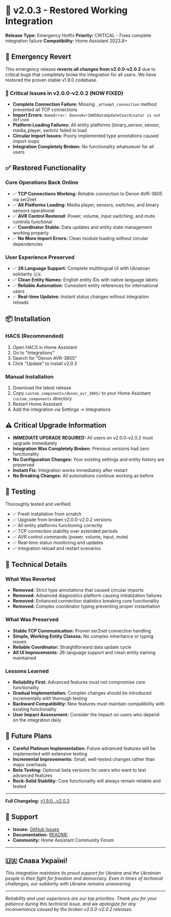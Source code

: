 # 🔄 v2.0.3 - Restored Working Integration

**Release Type:** Emergency Hotfix
**Priority:** CRITICAL - Fixes complete integration failure
**Compatibility:** Home Assistant 2023.8+

## 🚨 Emergency Revert

This emergency release **reverts all changes from v2.0.0-v2.0.2** due to critical bugs that completely broke the integration for all users. We have restored the proven stable v1.9.0 codebase.

### 🚫 Critical Issues in v2.0.0-v2.0.2 (NOW FIXED)
- **Complete Connection Failure:** Missing `_attempt_connection` method prevented all TCP connections
- **Import Errors:** `NameError: DenonAvr3805DataUpdateCoordinator is not defined`
- **Platform Loading Failures:** All entity platforms (binary_sensor, sensor, media_player, switch) failed to load
- **Circular Import Issues:** Poorly implemented type annotations caused import loops
- **Integration Completely Broken:** No functionality whatsoever for all users

## ✅ Restored Functionality

### Core Operations Back Online
- ✅ **TCP Connections Working:** Reliable connection to Denon AVR-3805 via ser2net
- ✅ **All Platforms Loading:** Media player, sensors, switches, and binary sensors operational
- ✅ **AVR Control Restored:** Power, volume, input switching, and mute controls functional
- ✅ **Coordinator Stable:** Data updates and entity state management working properly
- ✅ **No More Import Errors:** Clean module loading without circular dependencies

### User Experience Preserved
- ✅ **26 Language Support:** Complete multilingual UI with Ukrainian solidarity 🇺🇦
- ✅ **Clean Entity Names:** English entity IDs with native language labels
- ✅ **Reliable Automation:** Consistent entity references for international users
- ✅ **Real-time Updates:** Instant status changes without integration reloads

## 📦 Installation

### HACS (Recommended)
1. Open HACS in Home Assistant
2. Go to "Integrations"
3. Search for "Denon AVR-3805"
4. Click "Update" to install v2.0.3

### Manual Installation
1. Download the latest release
2. Copy `custom_components/denon_avr_3805/` to your Home Assistant `custom_components` directory
3. Restart Home Assistant
4. Add the integration via Settings → Integrations

## ⚠️ Critical Upgrade Information

- **IMMEDIATE UPGRADE REQUIRED:** All users on v2.0.0-v2.0.2 must upgrade immediately
- **Integration Was Completely Broken:** Previous versions had zero functionality
- **No Configuration Changes:** Your existing settings and entity history are preserved
- **Instant Fix:** Integration works immediately after restart
- **No Breaking Changes:** All automations continue working as before

## 🧪 Testing

Thoroughly tested and verified:
- ✅ Fresh installation from scratch
- ✅ Upgrade from broken v2.0.0-v2.0.2 versions
- ✅ All entity platforms functioning correctly
- ✅ TCP connection stability over extended periods
- ✅ AVR control commands (power, volume, input, mute)
- ✅ Real-time status monitoring and updates
- ✅ Integration reload and restart scenarios

## 📝 Technical Details

### What Was Reverted
- **Removed:** Strict type annotations that caused circular imports
- **Removed:** Advanced diagnostics platform causing initialization failures
- **Removed:** Enhanced connection statistics breaking core functionality
- **Removed:** Complex coordinator typing preventing proper instantiation

### What Was Preserved
- **Stable TCP Communication:** Proven ser2net connection handling
- **Simple, Working Entity Classes:** No complex inheritance or typing issues
- **Reliable Coordinator:** Straightforward data update cycle
- **All UI Improvements:** 26-language support and clean entity naming maintained

### Lessons Learned
- **Reliability First:** Advanced features must not compromise core functionality
- **Gradual Implementation:** Complex changes should be introduced incrementally with thorough testing
- **Backward Compatibility:** New features must maintain compatibility with existing functionality
- **User Impact Assessment:** Consider the impact on users who depend on the integration daily

## 🔮 Future Plans

- **Careful Platinum Implementation:** Future advanced features will be implemented with extensive testing
- **Incremental Improvements:** Small, well-tested changes rather than major overhauls
- **Beta Testing:** Optional beta versions for users who want to test advanced features
- **Rock-Solid Stability:** Core functionality will always remain reliable and tested

---

**Full Changelog:** [v1.9.0...v2.0.3](https://github.com/grotan1/denon-avr-3805/compare/v1.9.0...v2.0.3)

## 🤝 Support

- **Issues:** [GitHub Issues](https://github.com/grotan1/denon-avr-3805/issues)
- **Documentation:** [README](https://github.com/grotan1/denon-avr-3805#readme)
- **Community:** Home Assistant Community Forum

---

## 🇺🇦 Слава Україні!

*This integration maintains its proud support for Ukraine and the Ukrainian people in their fight for freedom and democracy. Even in times of technical challenges, our solidarity with Ukraine remains unwavering.*

---

*Reliability and user experience are our top priorities. Thank you for your patience during this technical issue, and we apologize for any inconvenience caused by the broken v2.0.0-v2.0.2 releases.*